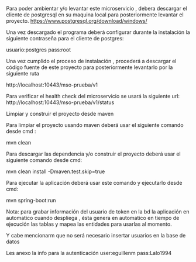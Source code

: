 Para poder ambientar y/o levantar este microservicio , debera descargar el cliente de postgresql en su maquina local para posteriormente levantar el proyecto.
https://www.postgresql.org/download/windows/

Una vez descargado el programa deberá configurar durante la instalación la siguiente contraseña para el cliente de postgres:

usuario:postgres
pass:root

Una vez cumplido el proceso de instalación , procederá a descargar el código fuente de este proyecto para posteriormente levantarlo por la siguiente ruta

http://localhost:10443/mso-prueba/v1

Para verificar el health check del microservicio se usará la siguiente url: 
http://localhost:10443/mso-prueba/v1/status

Limpiar y construir el proyecto desde maven

Para limpiar el proyecto usando maven deberá usar el siguiente comando desde cmd :

mvn clean

Para descargar las dependencia y/o construir el proyecto deberá usar el siguiente comando desde cmd: 

mvn clean install -Dmaven.test.skip=true

Para ejecutar la aplicación deberá usar este comando y ejecutarlo desde cmd:

mvn spring-boot:run

Nota: para grabar información del usuario de token en la bd la aplicación en automatico cuando despliega , ésta genera en automatico en tiempo de ejecución las tablas y mapea las entidades para usarlas al momento.

Y cabe mencionarm que no será necesario insertar usuarios en la base de datos

Les anexo la info para la autenticación 
user:eguillenm
pass:Lalo1994

